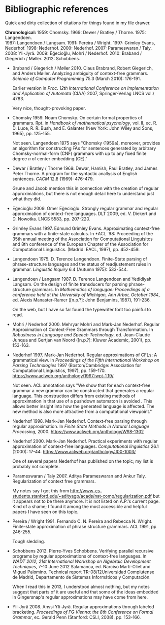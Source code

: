# Bibliographic references

Quick and dirty collection of citations for things found in my file drawer.

**Chronological:**
1959: Chomsky.
1969:  Dewer / Bratley / Thorne.
1975:  Langendoen.  
1987:  Langendoen / Langsam.
1991:  Pereira / Wright.
1997: Grimley Evans, Nederhof.
1998:  Nederhof.
2000: Nederhof.
2007: Parameswaran / Taly.
2008:  Yli-Jyrä.
2009: Eğecioğlu, Mohri / Nederhof.
2010:  Braband / Giegerich / Møller.
2012:  Schobbens.


* Braband / Giegerich / Møller 2010.  Claus Brabrand,
Robert Giegerich, and Anders Møller.  Analyzing ambiguity of context-free grammars.
*Science of Computer Programming* 75.3 (March 2010):  176-191.

    Earlier version in *Proc. 12th International Conference 
    on Implementation and Application of Automata* (CIAA) 2007,
    Springer-Verlag LNCS vol.\ 4783.

    Very nice, thought-provoking paper.

* Chomsky 1959. Noam Chomsky. On certain formal properties of
grammars. Rpt. in *Handbook of mathematical psychology*, vol. II, ec.
R. D. Luce, R. R. Bush, and E. Galanter (New York: John Wiley and
Sons, 1965), pp. 125-155.

    Not seen. Langendoen 1975 says "Chomsky (1959a), moreover,
    provides an algorithm for constructing FAs for sentences generated
    by arbitrary Chomsky-normal-form (CNF) grammars with up to any
    fixed finite degree *n* of center embedding (CE)."

* Dewar / Bratley / Thorne 1969. Dewar, Hamish, Paul Bratley, and James
Peter Thorne. A program for the syntactic anallysis of English
sentences.  *CACM* 12.8 (1969): 476-479.

    Grune and Jacob mention this in connection with the creation of
    regular approximations, but there is not enough detail here to
    understand just what they did.

* Eğecioğlu 2009. Ömer Eğecioğlu. Strongly regular grammar and regular
approximation of context-free languages. DLT 2009, ed. V. Diekert and
D. Nowotka. LNCS 5583, pp. 207-220.

* Grimley Evans 1997. Edmund Grimley Evans. Approximating context-free
grammars with a finite-state calculus. In *ACL '98: Proceeding of the
35th annual meeting of the Association for Computational Linguisitcs
and 8th conference of the European Chapter of the Association for
Computational Linguistics. (Madrid: EACL, 1997), pp. 452-459.

* Langendoen 1975. D. Terence Langendoen. Finite-State parsing of
phrase-structure languages and the status of readjustement rules in
grammar. *Linguistic Inquiry* 6.4 (Autumn 1975): 533-544.

* Langendoen / Langsam 1987. D. Terence Langendoen and Yedidiyah Langsam.
On the design of finite transducers for parsing phrase-structure
grammars. In *Mathematics of langugae: Proceedings of a conference
held at the University of Michigan, Ann Arbor, October 1984*, ed.
Alexis Manaster-Ramer ([n.p.?]: John Benjamins, 1987), 191-236.

    On the web, but I have so far found the typewriter font too
    painful to read.

* Mohri / Nederhof 2000. Mehryar Mohri and Mark-Jan Nederhof. Regular
Approximation of Context-Free Grammars through Transformation.
In *Robustness in Language and Speech Technology*, ed. Jean-Claude
Junqua and Gertjan van Noord ([n.p.?]: Kluwer Academic, 2001), pp.
153-163.

* Nederhof 1997.  Mark-Jan Nederhof. Regular approximations of CFLs: A grammatical view.
In *Proceedings of the Fifth International Workshop on Parsing Technologies* 1997
(Boston/Cambridge:  Association for Computational Linguistics, 1997), pp. 159-170.
https://www.aclweb.org/anthology/1997.iwpt-1.19/

    Not seen. ACL annotation says "We show that for each context-free
    grammar a new grammar can be constructed that generates a regular
    language. This construction differs from existing methods of
    approximation in that use of a pushdown automaton is avoided . This
    allows better insight into how the generated language is affected. The
    new method is also more attractive from a computational
    viewpoint."

* Nederhof 1998. Mark-Jan Nederhof. Context-free parsing through
regular approximation. In *Finite State Methods in Natural Language
Processing*, 2000.  https://www.aclweb.org/anthology/W98-1302

* Nederhof 2000. Mark-Jan Nederhof. Practical experiments with regular
approximation of context-free languages. *Computational linguistics*
26.1 (2000): 17-44.  https://www.aclweb.org/anthology/J00-1003/

    One of several papers Nederhof has published on the topic; my list
    is probably not complete.

* Parameswaran / Taly 2007. Aditya Parameswaran and Ankur Taly.
Regularization of context free grammars.

    My notes say I got this from
    http://www-cs-students.stanford.edu/~adityagp/acads/nat-comp/regularization.pdf
    but it appears not to be there anymore. It is not listed on A.P.'s
    current page. Kind of a shame; I found it among the most
    accessible and helpful papers I have seen on this topic.

* Pereira / Wright 1991. Fernando C. N. Pereira and Rebecca N. Wright.
Finite-state approximation of phrase structure grammars. ACL 1991, pp.
246-255.

    Tough sledding.

* Schobbens 2012. Pierre-Yves Schobbens. Verifying parallel recursive
programs by regular approximations of context-free languages. In *WADT
2012, 21st International Workshop on Algebraic Development
Techniques*, 7-10 June 2012 Salamanca, ed. Narciso Martí-Oliet and
Miguel Palomino. Technical report TR-08/12Universidad Complutense de
Madrid, Departamento de Sistemas Informáticos y Computación.

    When I read this in 2013, I understood almost nothing, but my
    notes suggest that parts of it are useful and that some of the ideas
	embedded in Gingersnap's regular approximations may have come
	from here.

* Yli-Jyrä 2008. Anssi Yli-Jyrä. Regular approximations through
labeled bracketing. *Proceedings of FG Vienna: the 8th Conference on
Formal Grammar*, ec. Gerald Penn (Stanford: CSLI, 2008), pp. 153-166.
